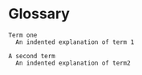 # Glossary

```{glossary}
Term one
  An indented explanation of term 1

A second term
  An indented explanation of term2
```
